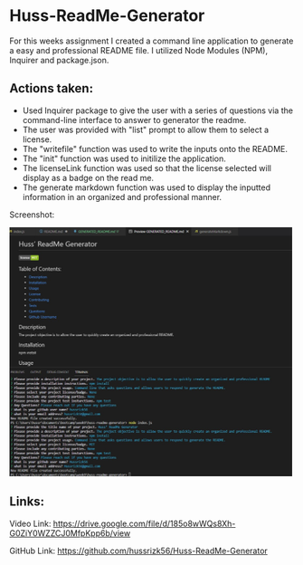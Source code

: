 # Huss-ReadMe-Generator

For this weeks assignment I created a command line application to generate a easy and professional README file. I utilized Node Modules (NPM), Inquirer and package.json. 

## Actions taken:
* Used Inquirer package to give the user with a series of questions via the command-line interface to answer to generator the readme.
* The user was provided with "list" prompt to allow them to select a license. 
* The "writefile" function was used to write the inputs onto the README. 
* The "init" function was used to initilize the application. 
* The licenseLink function was used so that the license selected will display as a badge on the read me. 
* The generate markdown function was used to display the inputted information in an organized and professional manner. 
 
Screenshot:

<img src="GENERATEDREADME.jpg" width="500px"/> 


## Links: 

Video Link: https://drive.google.com/file/d/185o8wWQs8Xh-G0ZiY0WZZCJ0MfpKpp6b/view

GitHub Link: https://github.com/hussrizk56/Huss-ReadMe-Generator
